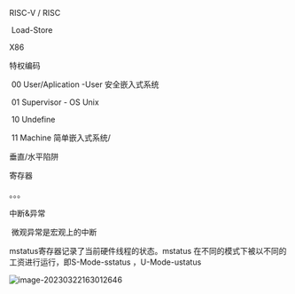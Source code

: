 RISC-V / RISC

​	Load-Store

X86



特权编码

​	00	User/Aplication -User 安全嵌入式系统

​	01	Supervisor - OS Unix

​	10	Undefine

​	11	 Machine 简单嵌入式系统/

垂直/水平陷阱





寄存器

。。。

中断&异常

​	微观异常是宏观上的中断

mstatus寄存器记录了当前硬件线程的状态。mstatus 在不同的模式下被以不同的工资进行运行，即S-Mode-sstatus ，U-Mode-ustatus

![image-20230322163012646](C:\Users\TangBao\AppData\Roaming\Typora\typora-user-images\image-20230322163012646.png)